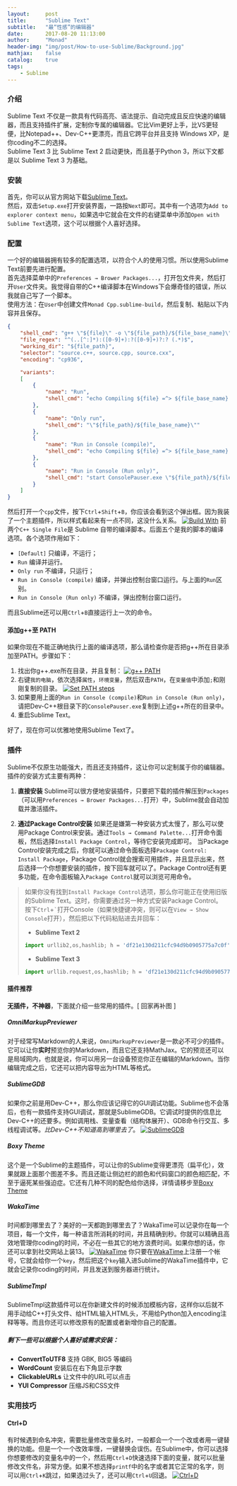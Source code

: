 ```yaml
---
layout:     post
title:      "Sublime Text"
subtitle:   "最“性感”的编辑器"
date:       2017-08-20 11:13:00
author:     "Monad"
header-img: "img/post/How-to-use-Sublime/Background.jpg"
mathjax:    false
catalog:    true
tags:
    - Sublime
---
```


### 介绍
Sublime Text 不仅是一款具有代码高亮、语法提示、自动完成且反应快速的编辑器，而且支持插件扩展，定制你专属的编辑器。它比Vim更好上手，比VS更轻便，比Notepad++、Dev-C++更漂亮，而且它跨平台并且支持 Windows XP，是你coding不二的选择。  
Sublime Text 3 比 Sublime Text 2 启动更快，而且基于Python 3，所以下文都是以 Sublime Text 3 为基础。

### 安装
首先，你可以从官方网站下载[Sublime Text](https://www.sublimetext.com/3)。  
然后，双击`Setup.exe`打开安装界面，一路按`Next`即可。其中有一个选项为`Add to explorer context menu`，如果选中它就会在文件的右键菜单中添加`Open with Sublime Text`选项，这个可以根据个人喜好选择。  

### 配置
一个好的编辑器拥有较多的配置选项，以符合个人的使用习惯。所以使用Sublime Text前要先进行配置。  
首先选择菜单中的`Preferences → Brower Packages...`，打开包文件夹，然后打开`User`文件夹。我觉得自带的C++编译脚本在Windows下会爆奇怪的错误，所以我就自己写了一个脚本。  
使用方法：在`User`中创建文件`Monad Cpp.sublime-build`，然后复制、粘贴以下内容并且保存。
``` json
{
	"shell_cmd": "g++ \"${file}\" -o \"${file_path}/${file_base_name}\" -Wall -O2 -g -std=c++14 -lwininet -static-libstdc++ -static-libgcc -lws2_32",
	"file_regex": "^(..[^:]*):([0-9]+):?([0-9]+)?:? (.*)$",
	"working_dir": "${file_path}",
	"selector": "source.c++, source.cpp, source.cxx",
	"encoding": "cp936",

	"variants":
	[
		{
			"name": "Run",
			"shell_cmd": "echo Compiling ${file} =^> ${file_base_name}.exe && g++ \"${file}\" -o \"${file_path}/${file_base_name}\" -Wall -O2 -g -std=c++14 -lwininet -static-libstdc++ -static-libgcc -lws2_32 && echo Running ${file_base_name}.exe && \"${file_path}/${file_base_name}\""
		},
		{
			"name": "Only run",
			"shell_cmd": "\"${file_path}/${file_base_name}\""
		},
		{
			"name": "Run in Console (compile)",
			"shell_cmd": "echo Compiling ${file} =^> ${file_base_name}.exe && g++ \"${file}\" -o \"${file_path}/${file_base_name}\" -Wall -O2 -g -std=c++14 -lwininet -static-libstdc++ -static-libgcc -lws2_32 && echo Running ${file_base_name}.exe && start ConsolePauser.exe \"${file_path}/${file_base_name}.exe\""
		},
		{
			"name": "Run in Console (Run only)",
			"shell_cmd": "start ConsolePauser.exe \"${file_path}/${file_base_name}.exe\""
		}
	]
}
```
然后打开一个`cpp`文件，按下`Ctrl`+`Shift`+`B`，你应该会看到这个弹出框。因为我装了一个主题插件，所以样式看起来有一点不同，这没什么关系。
[![Build With](/img/post/How-to-use-Sublime/BuildWith.png)](/img/post/How-to-use-Sublime/BuildWith.png)
前两个`C++ Single File`是 Sublime 自带的编译脚本。后面五个是我的脚本的编译选项。各个选项作用如下：
* `[Default]` 只编译，不运行；
* `Run` 编译并运行。
* `Only run` 不编译，只运行；
* `Run in Console (compile)` 编译，并弹出控制台窗口运行。与上面的`Run`区别。
* `Run in Console (Run only)` 不编译，弹出控制台窗口运行。  

而且Sublime还可以用`Ctrl`+`B`直接运行上一次的命令。

#### 添加g++至 PATH
如果你现在不能正确地执行上面的编译选项，那么请检查你是否把g++所在目录添加至PATH。步骤如下：
1. 找出你g++.exe所在目录，并且复制：
[![g++ PATH](/img/post/How-to-use-Sublime/CxxPath.png)](/img/post/How-to-use-Sublime/CxxPath.png)
2. 右键`我的电脑`，依次选择`属性`，`环境变量`，然后双击`PATH`，在`变量值`中添加`;`和刚刚复制的目录。
[![Set PATH steps](/img/post/How-to-use-Sublime/PathSteps.png)](/img/post/How-to-use-Sublime/PathSteps.png)
3. 如果要用上面的`Run in Console (compile)`和`Run in Console (Run only)`，请把Dev-C++根目录下的`ConsolePauser.exe`复制到上述g++所在的目录中。
4. 重启Sublime Text。  

好了，现在你可以优雅地使用Sublime Text了。

### 插件
Sublime不仅原生功能强大，而且还支持插件，这让你可以定制属于你的编辑器。插件的安装方式主要有两种：
1. **直接安装**
Sublime可以很方便地安装插件，只要把下载的插件解压到`Packages`（可以用`Preferences → Brower Packages...`打开）中，Sublime就会自动加载并激活插件。

2. **通过Package Control安装**
如果还是嫌第一种安装方式太慢了，那么可以使用Package Control来安装。通过`Tools → Command Palette...`打开命令面板，然后选择`Install Package Control`，等待它安装完成即可。
当Package Control安装完成之后，你就可以通过命令面板选择`Package Control: Install Package`，Package Control就会搜索可用插件，并且显示出来，然后选择一个你想要安装的插件，按下回车就可以了。Package Control还有更多功能，在命令面板输入`Package Control`就可以浏览可用命令。

>如果你没有找到`Install Package Control`选项，那么你可能正在使用旧版的Sublime Text。这时，你需要通过另一种方式安装Package Control。
>按下`Ctrl`+`` ` ``打开Console（如果快捷键冲突，则可以在`View → Show Console`打开），然后把以下代码粘贴进去并回车：
>* **Sublime Text 2**
>``` python
>import urllib2,os,hashlib; h = 'df21e130d211cfc94d9b0905775a7c0f' + '1e3d39e33b79698005270310898eea76'; pf = 'Package Control.sublime-package'; ipp = sublime.installed_packages_path(); os.makedirs( ipp ) if not os.path.exists(ipp) else None; urllib2.install_opener( urllib2.build_opener( urllib2.ProxyHandler()) ); by = urllib2.urlopen( 'http://packagecontrol.io/' + pf.replace(' ', '%20')).read(); dh = hashlib.sha256(by).hexdigest(); open( os.path.join( ipp, pf), 'wb' ).write(by) if dh == h else None; print('Error validating download (got %s instead of %s), please try manual install' % (dh, h) if dh != h else 'Please restart Sublime Text to finish installation')
>```
>* **Sublime Text 3**
>``` python
>import urllib.request,os,hashlib; h = 'df21e130d211cfc94d9b0905775a7c0f' + '1e3d39e33b79698005270310898eea76'; pf = 'Package Control.sublime-package'; ipp = sublime.installed_packages_path(); urllib.request.install_opener( urllib.request.build_opener( urllib.request.ProxyHandler()) ); by = urllib.request.urlopen( 'http://packagecontrol.io/' + pf.replace(' ', '%20')).read(); dh = hashlib.sha256(by).hexdigest(); print('Error validating download (got %s instead of %s), please try manual install' % (dh, h)) if dh != h else open(os.path.join( ipp, pf), 'wb' ).write(by)
>```

#### 插件推荐
**无插件，不神器**，下面就介绍一些常用的插件。[ 回家再补图 ]

##### OmniMarkupPreviewer
对于经常写Markdown的人来说，`OmniMarkupPreviewer`是一款必不可少的插件。它可以让你**实时**预览你的Markdown，而且它还支持MathJax。它的预览还可以是局域网内，也就是说，你可以用另一台设备预览你正在编辑的Markdown。当你编辑完成之后，它还可以把内容导出为HTML等格式。

##### SublimeGDB
如果你之前是用Dev-C++，那么你应该记得它的GUI调试功能。Sublime也不会落后，也有一款插件支持GUI调试，那就是SublimeGDB。它调试时提供的信息比Dev-C++的还要多。例如调用栈、变量查看（结构体展开）、GDB命令行交互、多线程调试等。*比Dev-C++不知道高到哪里去了*。
[![SublimeGDB](/img/post/How-to-use-Sublime/SublimeGDB.png)](/img/post/How-to-use-Sublime/SublimeGDB.png)

##### Boxy Theme
这个是一个Sublime的主题插件，可以让你的Sublime变得更漂亮（扁平化），效果就跟上面那个图差不多。而且还能让侧边栏的颜色和代码窗口的颜色相匹配，不至于逼死某些强迫症。它还有几种不同的配色给你选择，详情请移步至[Boxy Theme](https://packagecontrol.io/packages/Boxy%20Theme)

##### WakaTime
时间都到哪里去了？美好的一天都跑到哪里去了？WakaTime可以记录你在每一个项目，每一个文件，每一种语言所消耗的时间，并且精确到秒。你就可以精确且高效地管理你coding的时间，不必在一些其它的地方浪费时间。如果你想的话，你还可以拿到社交网站上装13。
[![WakaTime](/img/post/How-to-use-Sublime/WakaTime.jpg)](/img/post/How-to-use-Sublime/WakaTime.jpg)
你只要在[WakaTime](https://wakatime.com/)上注册一个帐号，它就会给你一个`key`，然后把这个`key`输入进Sublime的WakaTime插件中，它就会记录你coding的时间，并且发送到服务器进行统计。

##### SublimeTmpl
SublimeTmpl这款插件可以在你新建文件的时候添加模板内容，这样你以后就不用手动给C++打头文件、给HTML输入HTML头，不用给Python加入encoding注释等等。而且你还可以修改原有的配置或者新增你自己的配置。

##### 剩下一些可以根据个人喜好或需求安装：
* **ConvertToUTF8**
  支持 GBK, BIG5 等编码
* **WordCount**
  安装后在右下角显示字数
* **ClickableURLs**
  让文件中的URL可以点击
* **YUI Compressor**
  压缩JS和CSS文件

### 实用技巧
#### Ctrl+D
有时候遇到命名冲突，需要批量修改变量名时，一般都会一个一个改或者用一键替换的功能。但是一个一个改效率慢，一键替换会误伤。在Sublime中，你可以选择你想要修改的变量名中的一个，然后用`Ctrl`+`D`快速选择下面的变量，就可以批量修改文件名，非常方便。如果不想选择`printf`中的名字或者其它正常的名字，则可以用`Ctrl`+`K`跳过，如果选过头了，还可以用`Ctrl`+`U`回退。
[![Ctrl+D](/img/post/How-to-use-Sublime/CtrlD.gif)](/img/post/How-to-use-Sublime/CtrlD.gif)
